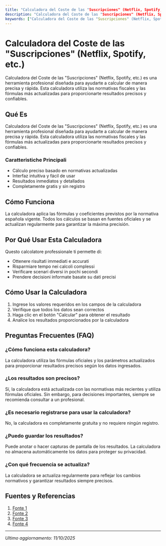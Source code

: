 ```yaml
---
title: "Calculadora del Coste de las "Suscripciones" (Netflix, Spotify, etc.)"
description: "Calculadora del Coste de las "Suscripciones" (Netflix, Spotify, etc.) es una herramienta profesional diseñada para ayudarte a calcular de manera precisa y rápida. Esta calculadora utiliza las normativas fiscales y las fórmulas más actualizadas para proporcionarte resultados precisos y confiables."
keywords: ["Calculadora del Coste de las "Suscripciones" (Netflix, Spotify, etc.)", "calcolatore", "calcolo online"]
---
```


# Calculadora del Coste de las "Suscripciones" (Netflix, Spotify, etc.)

Calculadora del Coste de las "Suscripciones" (Netflix, Spotify, etc.) es una herramienta profesional diseñada para ayudarte a calcular de manera precisa y rápida. Esta calculadora utiliza las normativas fiscales y las fórmulas más actualizadas para proporcionarte resultados precisos y confiables.

## Qué Es

Calculadora del Coste de las "Suscripciones" (Netflix, Spotify, etc.) es una herramienta profesional diseñada para ayudarte a calcular de manera precisa y rápida. Esta calculadora utiliza las normativas fiscales y las fórmulas más actualizadas para proporcionarte resultados precisos y confiables.

### Caratteristiche Principali

- Cálculo preciso basado en normativas actualizadas
- Interfaz intuitiva y fácil de usar
- Resultados inmediatos y detallados
- Completamente gratis y sin registro

## Cómo Funciona

La calculadora aplica las fórmulas y coeficientes previstos por la normativa española vigente. Todos los cálculos se basan en fuentes oficiales y se actualizan regularmente para garantizar la máxima precisión.

## Por Qué Usar Esta Calculadora

Questo calcolatore professionale ti permette di:

- Ottenere risultati immediati e accurati
- Risparmiare tempo nei calcoli complessi
- Verificare scenari diversi in pochi secondi
- Prendere decisioni informate basate su dati precisi

## Cómo Usar la Calculadora

1. Ingrese los valores requeridos en los campos de la calculadora
2. Verifique que todos los datos sean correctos
3. Haga clic en el botón "Calcular" para obtener el resultado
4. Analice los resultados proporcionados por la calculadora

## Preguntas Frecuentes (FAQ)

### ¿Cómo funciona esta calculadora?

La calculadora utiliza las fórmulas oficiales y los parámetros actualizados para proporcionar resultados precisos según los datos ingresados.

### ¿Los resultados son precisos?

Sí, la calculadora está actualizada con las normativas más recientes y utiliza fórmulas oficiales. Sin embargo, para decisiones importantes, siempre se recomienda consultar a un profesional.

### ¿Es necesario registrarse para usar la calculadora?

No, la calculadora es completamente gratuita y no requiere ningún registro.

### ¿Puedo guardar los resultados?

Puede anotar o hacer capturas de pantalla de los resultados. La calculadora no almacena automáticamente los datos para proteger su privacidad.

### ¿Con qué frecuencia se actualiza?

La calculadora se actualiza regularmente para reflejar los cambios normativos y garantizar resultados siempre precisos.

## Fuentes y Referencias

1. [Fonte 1](https://www.iprofesional.com/finanzas/401748-calculadora-de-impuestos-cuanto-pagamos-compras-en-dolares)
2. [Fonte 2](https://www.xatakamovil.com/aplicaciones/controla-que-gastas-al-mes-netflix-spotify-otras-suscripciones-estas-apps)
3. [Fonte 3](https://cincodias.elpais.com/smartlife/2021/01/18/lifestyle/1610963697_073308.html)
4. [Fonte 4](https://finantres.com/calculadora-ahorro-50-30-20/)

---

*Ultimo aggiornamento: 11/10/2025*
